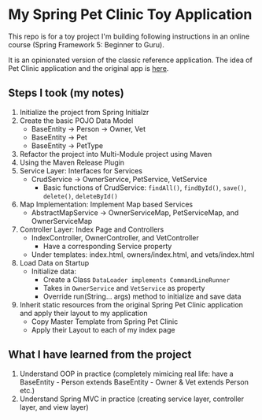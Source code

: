 # My Spring Pet Clinic Toy Application

This repo is for a toy project I'm building following instructions in an online course (Spring Framework 5: Beginner to Guru). 

It is an opinionated version of the classic reference application. The idea of Pet Clinic application and the original app is [here](https://github.com/spring-projects/spring-petclinic).

## Steps I took (my notes)

1. Initialize the project from Spring Initialzr
2. Create the basic POJO Data Model
    - BaseEntity -> Person -> Owner, Vet
    - BaseEntity -> Pet
    - BaseEntity -> PetType
3. Refactor the project into Multi-Module project using Maven
4. Using the Maven Release Plugin
5. Service Layer: Interfaces for Services 
    - CrudService -> OwnerService, PetService, VetService
       - Basic functions of CrudService: `findAll()`, `findById()`, `save()`, `delete()`, `deleteById()`
6. Map Implementation: Implement Map based Services
    - AbstractMapService -> OwnerServiceMap, PetServiceMap, and OwnerServiceMap
7. Controller Layer: Index Page and Controllers
    - IndexController, OwnerController, and VetController
        - Have a corresponding Service property
    - Under templates: index.html, owners/index.html, and vets/index.html
8. Load Data on Startup
    - Initialize data:
        - Create a Class `DataLoader implements CommandLineRunner`
        - Takes in `OwnerService` and `VetService` as property
        - Override run(String... args) method to initialize and save data
9. Inherit static resources from the original Spring Pet Clinic application and apply their layout to my application
    - Copy Master Template from Spring Pet Clinic
    - Apply their Layout to each of my index page
    
## What I have learned from the project
1. Understand OOP in practice (completely mimicing real life: have a BaseEntity - Person extends BaseEntity - Owner & Vet extends Person etc.)
2. Understand Spring MVC in practice (creating service layer, controller layer, and view layer)

